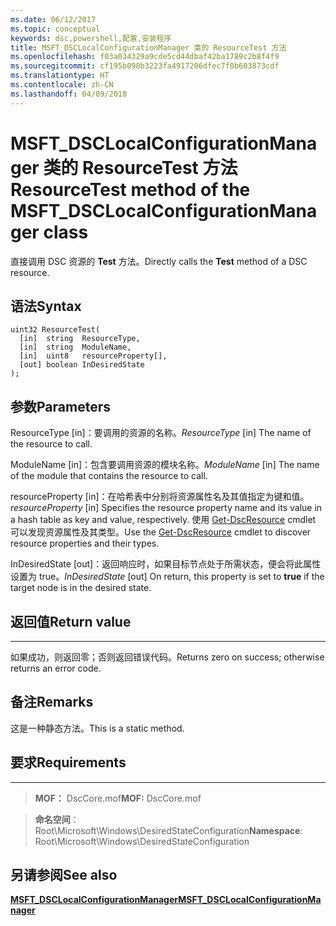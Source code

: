 ```yaml
---
ms.date: 06/12/2017
ms.topic: conceptual
keywords: dsc,powershell,配置,安装程序
title: MSFT_DSCLocalConfigurationManager 类的 ResourceTest 方法
ms.openlocfilehash: f03a034329a9cde5cd44dbaf42ba1789c2b8f4f9
ms.sourcegitcommit: cf195b090b3223fa4917206dfec7f0b603873cdf
ms.translationtype: HT
ms.contentlocale: zh-CN
ms.lasthandoff: 04/09/2018
---
```

# <a name="resourcetest-method-of-the-msftdsclocalconfigurationmanager-class"></a><span data-ttu-id="28356-103">MSFT_DSCLocalConfigurationManager 类的 ResourceTest 方法</span><span class="sxs-lookup"><span data-stu-id="28356-103">ResourceTest method of the MSFT_DSCLocalConfigurationManager class</span></span>

<span data-ttu-id="28356-104">直接调用 DSC 资源的 **Test** 方法。</span><span class="sxs-lookup"><span data-stu-id="28356-104">Directly calls the **Test** method of a DSC resource.</span></span>

<a name="syntax"></a><span data-ttu-id="28356-105">语法</span><span class="sxs-lookup"><span data-stu-id="28356-105">Syntax</span></span>
------

```mof
uint32 ResourceTest(
  [in]  string  ResourceType,
  [in]  string  ModuleName,
  [in]  uint8   resourceProperty[],
  [out] boolean InDesiredState
);
```

<a name="parameters"></a><span data-ttu-id="28356-106">参数</span><span class="sxs-lookup"><span data-stu-id="28356-106">Parameters</span></span>
----------

<span data-ttu-id="28356-107">ResourceType \[in\]：要调用的资源的名称。</span><span class="sxs-lookup"><span data-stu-id="28356-107">*ResourceType* \[in\] The name of the resource to call.</span></span>

<span data-ttu-id="28356-108">ModuleName \[in\]：包含要调用资源的模块名称。</span><span class="sxs-lookup"><span data-stu-id="28356-108">*ModuleName* \[in\] The name of the module that contains the resource to call.</span></span>

<span data-ttu-id="28356-109">resourceProperty \[in\]：在哈希表中分别将资源属性名及其值指定为键和值。</span><span class="sxs-lookup"><span data-stu-id="28356-109">*resourceProperty* \[in\] Specifies the resource property name and its value in a hash table as key and value, respectively.</span></span> <span data-ttu-id="28356-110">使用 [Get-DscResource](https://technet.microsoft.com/library/dn521625.aspx) cmdlet 可以发现资源属性及其类型。</span><span class="sxs-lookup"><span data-stu-id="28356-110">Use the [Get-DscResource](https://technet.microsoft.com/library/dn521625.aspx) cmdlet to discover resource properties and their types.</span></span>

<span data-ttu-id="28356-111">InDesiredState \[out\]：返回响应时，如果目标节点处于所需状态，便会将此属性设置为 true。</span><span class="sxs-lookup"><span data-stu-id="28356-111">*InDesiredState* \[out\] On return, this property is set to **true** if the target node is in the desired state.</span></span>

## <a name="return-value"></a><span data-ttu-id="28356-112">返回值</span><span class="sxs-lookup"><span data-stu-id="28356-112">Return value</span></span>
------------

<span data-ttu-id="28356-113">如果成功，则返回零；否则返回错误代码。</span><span class="sxs-lookup"><span data-stu-id="28356-113">Returns zero on success; otherwise returns an error code.</span></span>

## <a name="remarks"></a><span data-ttu-id="28356-114">备注</span><span class="sxs-lookup"><span data-stu-id="28356-114">Remarks</span></span>

<span data-ttu-id="28356-115">这是一种静态方法。</span><span class="sxs-lookup"><span data-stu-id="28356-115">This is a static method.</span></span>

## <a name="requirements"></a><span data-ttu-id="28356-116">要求</span><span class="sxs-lookup"><span data-stu-id="28356-116">Requirements</span></span>
------------
><span data-ttu-id="28356-117">**MOF：** DscCore.mof</span><span class="sxs-lookup"><span data-stu-id="28356-117">**MOF:** DscCore.mof</span></span>

><span data-ttu-id="28356-118">**命名空间**：Root\Microsoft\Windows\DesiredStateConfiguration</span><span class="sxs-lookup"><span data-stu-id="28356-118">**Namespace**: Root\Microsoft\Windows\DesiredStateConfiguration</span></span>


## <a name="see-also"></a><span data-ttu-id="28356-119">另请参阅</span><span class="sxs-lookup"><span data-stu-id="28356-119">See also</span></span>


[<span data-ttu-id="28356-120">**MSFT_DSCLocalConfigurationManager**</span><span class="sxs-lookup"><span data-stu-id="28356-120">**MSFT_DSCLocalConfigurationManager**</span></span>](msft-dsclocalconfigurationmanager.md)